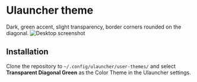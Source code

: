 # Ulauncher theme
Dark, green accent, slight transparency, border corners rounded on the diagonal.
![Desktop screenshot](https://user-images.githubusercontent.com/20565325/150658433-1e3c7988-ab80-4a9d-a392-04db5f018279.png)
## Installation
Clone the repository to `~/.config/ulauncher/user-themes/` and select **Transparent Diagonal Green** as the Color Theme in the Ulauncher settings.
